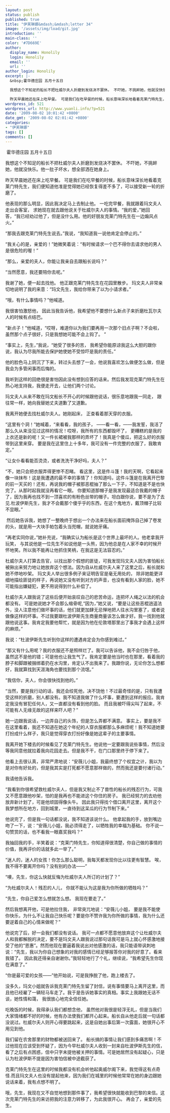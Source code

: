 ```yaml
---
layout: post
status: publish
published: true
title: "伊芙琳娜&mdash;&mdash;letter 34"
image: '/assets/img/load/git.jpg'
introduction: ''
main-class: ''
color: '#7D669E'
author:
  display_name: Honolily
  login: Honolily
  email: ''
  url: ''
author_login: Honolily
excerpt: |-
  &nbsp;霍华德庄园 五月十五日

  我想这个不知足的船长不把杜威尔夫人折磨到发烧决不罢休。 不吓她，不挑衅她，他就没快乐。他一肚子坏水，想全部洒在她身上。

  昨天早晨她还在床上吃早餐。 可是我们在吃早餐的时候，船长意味深长地看着克莱门特先生，我们便知道他准是觉得她已经恢复得差不多了，可以接受新一轮的折磨了。
wordpress_id: 521
wordpress_url: http://www.yuanli.info/?p=521
date: '2009-08-02 10:01:42 +0800'
date_gmt: '2009-08-02 02:01:42 +0800'
categories:
- "伊芙琳娜"
tags: []
comments: []
---
```

<p>&nbsp;霍华德庄园 五月十五日</p>
<p>我想这个不知足的船长不把杜威尔夫人折磨到发烧决不罢休。 不吓她，不挑衅她，他就没快乐。他一肚子坏水，想全部洒在她身上。</p>
<p>昨天早晨她还在床上吃早餐。 可是我们在吃早餐的时候，船长意味深长地看着克莱门特先生，我们便知道他准是觉得她已经恢复得差不多了，可以接受新一轮的折磨了。<a id="more"></a><a id="more-521"></a></p>
<p>他表现的那么明显，因此我决定马上去制止他。 一吃完早餐，我就跟着玛文夫人走出会客室， 求她现在就去跟他说关于杜威尔夫人的事情。&ldquo;我的爱，&rdquo;她回答，&ldquo;我已经劝过他了，但是没什么用。他的好朋友克莱门特先生在一边煽风点火。&rdquo;</p>
<p>&ldquo;那我去跟克莱门特先生说去。&rdquo;我说，&ldquo;我知道我一说他肯定会停止的。&rdquo;</p>
<p>&ldquo;我关心的是，亲爱的！&rdquo;她微笑着说：&ldquo;有时候请求一个巴不得你去请求他的男人是很危险的喔！&rdquo;</p>
<p>&ldquo;那么，亲爱的夫人，你能让我亲自去跟船长说吗？&rdquo;</p>
<p>&ldquo;当然愿意，我还要陪你去呢。&rdquo;</p>
<p>我谢了她，便一起去找他。 他正跟克莱门特先生在花园里散步。 玛文夫人非常亲切地说明了我的来意：&ldquo;玛文先生，我给你带来了以为小请求者。&rdquo;</p>
<p>&ldquo;哦，有什么事情吗？&rdquo;他喊道。</p>
<p>我很害怕激怒他， 因此当我告诉他，我希望他不要想什么新点子来折磨杜瓦尔夫人的时候有点结巴。</p>
<p>&ldquo;新点子！&rdquo;他喊道，&ldquo;哎呀，难道你以为我们要再用一次那个旧点子啊？不会啦，虽然那个点子很好，只是我想她可能不会上钩了。 &rdquo;</p>
<p>&ldquo;事实上，先生，&rdquo;我说，&ldquo;她受了很多的苦， 我希望你能原谅我这么大胆的跟你说，我认为尽我所能去保护她使她不受惊吓是我的责任。&rdquo;</p>
<p>他的脸色马上阴沉了下来，转过头去想了一会，他说我喜欢怎么做便怎么做，但是我会为多管闲事而后悔的。</p>
<p>我听到这样的回绝很是害怕因此没有想到应答的话来。然后我发现克莱门特先生在热心地支持我，我便走开去，让他们两个讨论。</p>
<p>玛文夫人从来不敢在玛文船长不开心的时候跟他说话，很乐意地跟我一同走， 跟往常一样，她向我替她丈夫道歉了又道歉。</p>
<p>我离开她便去找杜威尔夫人。她刚起床， 正查看着那天穿的衣服。</p>
<p>&ldquo;这里有个洞！&rdquo;她喊着，&ldquo;来看看，我的孩子， &mdash;&mdash;看一看，&mdash;&mdash;我发誓，我活了那么久从来没见过这样的情况！哎呀，我所有的东西都毁坏了， 更糟糕的是我的上衣还是新的呢！又一件长裙被我那样的弄坏了！我真是个傻瓜，把这么好的衣服带到这里来穿。 要是我在这里住上十多年，我可没有一件完整的衣服了，我敢肯定。&rdquo;</p>
<p>&ldquo;让女仆看看能否烫烫，或者洗洗干净好吗，夫人？&rdquo;</p>
<p>&ldquo;不，她只会把衣服弄得更惨不忍睹。 看这里，这是件斗篷！我的天啊，它看起来像一块抹布！这是我遭遇的最不幸的事情了！你知道吗，这件斗篷是在我离开巴黎的前一天买的！还有，再说我的帽子被那恶棍抽了那么一下子，不知道是不是也快完了。从那时起我就没再看它一眼。 你要知道那帽子是我发现最适合我戴的帽子了，因为我再也找不到一顶喜欢的有粉色丝带的帽子。坦白跟你说，要不是为了去见.杜波伊斯先生，我才不会戴那个傻乎乎的东西，在这个鬼地方，戴顶帽子比较不显眼。&rdquo;</p>
<p>&nbsp;然后她告诉我，她想了一整晚终于想出一个办法来在船长面前掩饰自己掉了卷发的头，就是用一大块手帕包着头当兜帽，就说她牙痛。</p>
<p>&ldquo;再老实同你说，&rdquo;她补充说，&ldquo;我确实认为船长是这个世界上最坏的人。他老拿我开玩笑， 与其说他是一位先生不如说他是一头熊，因为他总是在人家不幸的时候开怀地笑。所以我不能再让他抓住笑柄，在我这是无法容忍的。&rdquo;</p>
<p>杜威尔夫人打算去告官，以找出那个假想的匪徒，可我发现玛文夫人因为害怕船长被揪出来努力地让她放弃这个想法。因为自从杜威尔夫人来了这里之后，船长就和她不停地吵架。 玛文夫人举出很多例子来证明告官是毫无用处的， 除非她能更详细地描绘匪徒的样子，再说她又没有听到对方的声音，也没有看到人家的脸，她不可能指出嫌疑犯，更不用说得到什么补偿了。</p>
<p>杜威尔夫人跟我说了这些后便开始哀叹自己的悲苦命运，连把坏人绳之以法的机会都没有。 可是她说她才不会那么缩骨呢,&ldquo;因为，&rdquo;她又说，&ldquo;要是让这些恶棍逍遥法外，没人注意他们做坏事的话，他们就更加肆无忌惮地把人往水沟里塞了，或者说做像这样的坏事。不过我要跟杜波伊斯先生商量商量该怎么做才好。我一找到他就跟他说这事。我肯定我要他帮忙，就是因为他在伦敦塔那里出了事我才会遇上这样的麻烦。&rdquo;</p>
<p>我说：&ldquo;杜波伊斯先生听到你这样的遭遇肯定会为你感到难过。&rdquo;</p>
<p>&ldquo;那又有什么用呢？我的衣服还不是照样烂了。我可以告诉他，我不会归咎于他，虽然这不是他的错；可是他也让我生气了。我肯定要是他当时也在那里，看着我的脖子和脚跟被捆绑着扔在水沟里，肯定认不出我来了。我跟你说，无论你怎么想都好，我就算找到天涯海角也要找到那个流氓。&rdquo;</p>
<p>&ldquo;我信你，夫人，你会很快找到他的。&rdquo;</p>
<p>&ldquo;当然，要是我行动的话，我还会绞死他，决不饶他！不过最奇怪的是，只有我遭受这样的折磨，别人都没有。我不知道我做了什么坏事，要遭到这样的报应。我肯定我没有冒犯任何人，又一直都没有看到他的脸。 而且我被吓得尖叫了起来，不可能有人无缘无故的这样来吓人吧？&rdquo;</p>
<p>她一边跟我说话，一边弄自己的头饰，但是怎么弄都不满意。 事实上，要是我不在这里看着，我还不知道在她这个年纪的人穿衣服都那么多麻烦呢！我不知道她要打扮成什么样子，我只是觉得穿衣打扮好像是她这辈子的主要事情。</p>
<p>我离开她下楼去的时候看见了克莱门特先生。他说他一定要跟我说些事情，然后没等我同意他就拉着我向花园走去。但是我不干，在门口那里终于停下来了。</p>
<p>他看上去很认真，非常严肃地说：&ldquo;安薇儿小姐，我最终想了个权宜之计，我以为是对你有好处的，但是我其实是打死都不愿意那样做的，然而我还是要付诸行动。&rdquo;</p>
<p>我请他告诉我。</p>
<p>&ldquo;我看到你很希望救杜威尔夫人，但是我又制止不了兽性的船长的残忍行为，可我又不愿意跟他吵架，怕的是我再也不能进这个你住的房子。 我已经努力的去劝他放弃新计划了，可是他顽固得像头牛。 因此我只得找个借口离开这里，离开这个我梦想所在地方，回到城里，一直待到这呆瓜的行为节制下来。&rdquo;</p>
<p>他说完了，但是我一句话都没说，我不知道该说什么。 他拿起我的手，放到嘴边吻了一下，说：&ldquo;安薇儿小姐，我必须得走了，以牺牲我的幸福为基础。 你不说一句赞赏的话，也不看我一眼嘉奖我吗？&rdquo;</p>
<p>我抽回我的手，半笑着说：&ldquo;克莱门特先生，你知道得很清楚，你自己做的事情的价值，我再评价的话就多此一举了。&rdquo;</p>
<p>&ldquo;迷人的，迷人的女孩！你怎么那么聪明，我每天都发现你比以往更有智慧。 唉，我不得不要离开你吗？没有别的办法&mdash;&mdash;&rdquo;</p>
<p>&ldquo;噢，先生，你这么快就反悔为杜威尔夫人所订的计划了？&rdquo;</p>
<p>&ldquo;为杜威尔夫人！残忍的人儿， 你就不能认为这是我为你所做的牺牲吗？&rdquo;</p>
<p>&ldquo;先生，你自己爱怎么想就怎么想。 我现在要走了。&rdquo;</p>
<p>然后我想离开他，可是他拉住我， 非常突兀地说：&ldquo;安薇儿小姐， 要是我不能使你快乐，为什么不让我自己快乐呢？要是你不赞许我为你所做的事情，我为什么还要逆着自己的心情来做呢？&rdquo;</p>
<p>他说完了后，好一会我们都没有说话。 我可一点都不愿意他放弃这个让杜威尔夫人和我都解脱的决定，要不是玛文夫人跟我说过那句话我可是马上就心怀感激地接受了他的&ldquo;恩惠&rdquo;。然而他现在要逼着我说出对他感激的话，我只能语带讽刺地说：&ldquo;先生，我以为你自己想象的对我的感情已经足够报答你对我的好意了。看来我错了。 因此我还得亲自谢谢你。&rdquo;我轻轻地行了个礼，继续说，&ldquo;我希望先生你现在满意了。&rdquo;</p>
<p>&ldquo;你是最可爱的女孩&mdash;&mdash;&rdquo;他开始说，可是我挣脱了他，跑上楼去了。</p>
<p>没多久，玛文小姐就告诉我克莱门特先生留了封信，说有事情要马上离开这里，而且他已经雇了一辆轻马车走了。我于是告诉她事实的真相。事实上我跟她无话不谈，她性情和蔼， 我很放心地完全信任她。</p>
<p>吃晚饭的时候，我得承认我们都想念他， 虽然他对我很是轻浮无礼，但是当我们大家情绪都不好的时候，他有办法使我们都开心起来。船长自从他走后就一句话都没说过。杜威尔夫人则开心得要跳起来，这是自她出事后第一次露面，她很开心不用见到他。</p>
<p>我们留在农舍那里的财物都被送回来了。 船长搞的事情让我们感到多痛苦啊！不过他现在应该受到怀疑了，因为今早杜威尔夫人收到一封来自杜波伊斯先生的信，看了之后有点困惑，信中只字未提他被关押的事情。可是她居然没有起疑心，只是认为杜波伊斯不提是因为害怕信被中途截获了。</p>
<p>克莱门特先生在这里的时候我都没有机会听他起奥威尔阁下来，我觉得这有点奇怪.而且玛文夫人也没有提起他来，因为我们在城里的时候他常常在她的身边跟她说话来着，我有点想不明了。</p>
<p>哦，先生，我现在又不自觉地想到那件事了，我希望很快就能收到巴黎的来信。这次克莱门特先生的来访把我的注意力转移了，为此我很开心。 再会了，亲爱的先生。</p>
